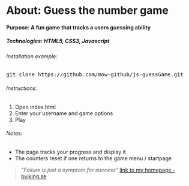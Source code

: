 # About: Guess the number game
#### Purpose: A fun game that tracks a users guessing ability
##### Technologies: HTML5, CSS3, Javascript

###### Installation example:
<pre>git clone https://github.com/mow-github/js-guessGame.git</pre>

###### Instructions:

1. Open index.html
2. Enter your username and game options
3. Play

###### Notes:
* The page tracks your progress and display it
* The counters reset if one returns to the game menu / startpage


> _"Failure is just a symptom for success"_
[link to my homepage - bviking.se ](https://www.bviking.se)
